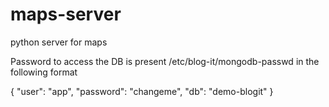 # maps-server
python server for maps

Password to access the DB is present /etc/blog-it/mongodb-passwd in the following format

{
  "user": "app",
  "password": "changeme",
  "db": "demo-blogit"
}
